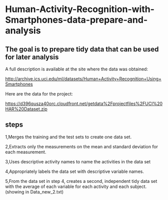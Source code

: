 # Human-Activity-Recognition-with-Smartphones-data-prepare-and-analysis
## The goal is to prepare tidy data that can be used for later analysis
A full description is available at the site where the data was obtained:

http://archive.ics.uci.edu/ml/datasets/Human+Activity+Recognition+Using+Smartphones 

Here are the data for the project:

 https://d396qusza40orc.cloudfront.net/getdata%2Fprojectfiles%2FUCI%20HAR%20Dataset.zip  
 
 ## steps 
1,Merges the training and the test sets to create one data set.

2,Extracts only the measurements on the mean and standard deviation for each measurement. 

3,Uses descriptive activity names to name the activities in the data set

4,Appropriately labels the data set with descriptive variable names. 

5,From the data set in step 4, creates a second, independent tidy data set with the average of each variable for each activity and each subject.(showing in Data_new_2.txt)

